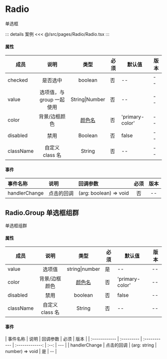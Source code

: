 # Radio

单选框

::: details 案例
<<< @/src/pages/Radio/Radio.tsx
:::

#### 属性

| 成员      |           说明            |            类型             | 必须 | 默认值          | 版本 |
| --------- | :-----------------------: | :-------------------------: | ---- | --------------- | ---- |
| checked   |         是否选中          |           boolean           | 否   | --              | --   |
| value     | 选项值，与 group 一起使用 |       String\|Number        | 否   | --              | --   |
| color     |       背景/边框颜色       | [颜色名](../README.md#颜色) | 否   | 'primary-color' | --   |
| disabled  |           禁用            |           Boolean           | 否   | false           | --   |
| className |      自定义 class 名      |           String            | 否   | --              | --   |

#### 事件

| 事件名称      | 说明       | 回调参数               | 必须 | 版本 |
| :------------ | :--------- | :--------------------- | :--: | :--: |
| handlerChange | 点击的回调 | (arg: boolean) => void |  否  |  --  |

## Radio.Group 单选框组群

单选框组群

#### 属性

| 成员      |      说明       |            类型             | 必须 | 默认值          | 版本 |
| --------- | :-------------: | :-------------------------: | ---- | --------------- | ---- |
| value     |     选项值      |       string\|number        | 是   | --              | --   |
| color     |  背景/边框颜色  | [颜色名](../README.md#颜色) | 否   | 'primary-color' | --   |
| disabled  |      禁用       |           boolean           | 否   | false           | --   |
| className | 自定义 class 名 |           String            | 否   | --              | --   |

#### 事件

| 事件名称      | 说明       | 回调参数     |      必须       | 版本 |
| :------------ | :--------- | :----------- | :-------------: | :--: | --- |
| handlerChange | 点击的回调 | (arg: string | number) => void |  是  | --  |
